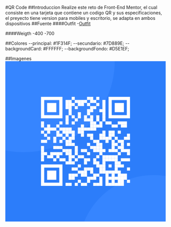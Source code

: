 #QR Code
##Introduccion
Realize este reto de Front-End Mentor, el cual consiste en una tarjeta que contiene un codigo QR y sus especificaciones, el preyecto tiene version para mobiles y escritorio, se adapta en ambos dispositivos 
##Fuente
####Outfit
-[Outfit](htthttps://fonts.google.com/share?selection.family=Outfit:wght@100..900p:// "Outfit")

####Weigth
-400
-700

##Colores
--principal: #1F314F;
--secundario: #7D889E;
--backgroundCard: #FFFFFF;
--backgroundFondo: #D5E1EF;

##Imagenes
![QrCode](assets/images/image-qr-code.png)